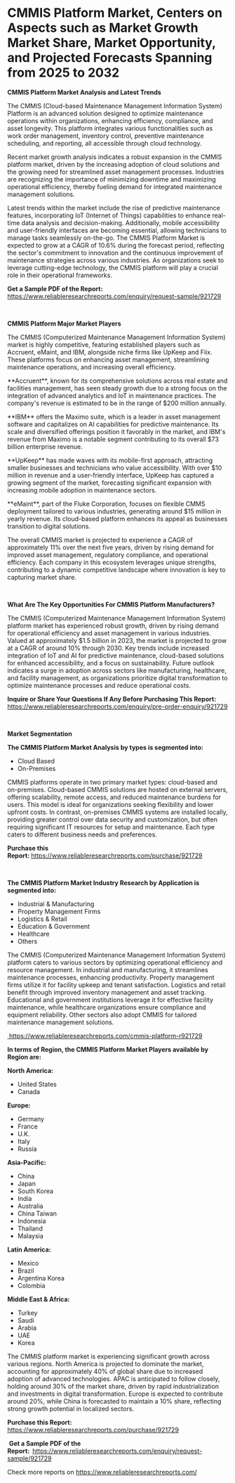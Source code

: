 <p><h1>CMMIS Platform Market, Centers on Aspects such as Market Growth Market Share, Market Opportunity, and Projected Forecasts Spanning from 2025 to 2032</h1></p><p><strong>CMMIS Platform Market Analysis and Latest Trends</strong></p>
<p><p>The CMMIS (Cloud-based Maintenance Management Information System) Platform is an advanced solution designed to optimize maintenance operations within organizations, enhancing efficiency, compliance, and asset longevity. This platform integrates various functionalities such as work order management, inventory control, preventive maintenance scheduling, and reporting, all accessible through cloud technology. </p><p>Recent market growth analysis indicates a robust expansion in the CMMIS platform market, driven by the increasing adoption of cloud solutions and the growing need for streamlined asset management processes. Industries are recognizing the importance of minimizing downtime and maximizing operational efficiency, thereby fueling demand for integrated maintenance management solutions. </p><p>Latest trends within the market include the rise of predictive maintenance features, incorporating IoT (Internet of Things) capabilities to enhance real-time data analysis and decision-making. Additionally, mobile accessibility and user-friendly interfaces are becoming essential, allowing technicians to manage tasks seamlessly on-the-go. The CMMIS Platform Market is expected to grow at a CAGR of 10.6% during the forecast period, reflecting the sector's commitment to innovation and the continuous improvement of maintenance strategies across various industries. As organizations seek to leverage cutting-edge technology, the CMMIS platform will play a crucial role in their operational frameworks.</p></p>
<p><strong>Get a Sample PDF of the Report:&nbsp;</strong> <a href="https://www.reliableresearchreports.com/enquiry/request-sample/921729?utm_campaign=3255&utm_medium=2&utm_source=Github&utm_content=ia&utm_term=07032025&utm_id=cmmis-platform">https://www.reliableresearchreports.com/enquiry/request-sample/921729</a></p>
<p>&nbsp;</p>
<p><strong>CMMIS Platform Major Market Players</strong></p>
<p><p>The CMMIS (Computerized Maintenance Management Information System) market is highly competitive, featuring established players such as Accruent, eMaint, and IBM, alongside niche firms like UpKeep and Fiix. These platforms focus on enhancing asset management, streamlining maintenance operations, and increasing overall efficiency.</p><p>**Accruent**, known for its comprehensive solutions across real estate and facilities management, has seen steady growth due to a strong focus on the integration of advanced analytics and IoT in maintenance practices. The company's revenue is estimated to be in the range of $200 million annually. </p><p>**IBM** offers the Maximo suite, which is a leader in asset management software and capitalizes on AI capabilities for predictive maintenance. Its scale and diversified offerings position it favorably in the market, and IBM's revenue from Maximo is a notable segment contributing to its overall $73 billion enterprise revenue.</p><p>**UpKeep** has made waves with its mobile-first approach, attracting smaller businesses and technicians who value accessibility. With over $10 million in revenue and a user-friendly interface, UpKeep has captured a growing segment of the market, forecasting significant expansion with increasing mobile adoption in maintenance sectors.</p><p>**eMaint**, part of the Fluke Corporation, focuses on flexible CMMS deployment tailored to various industries, generating around $15 million in yearly revenue. Its cloud-based platform enhances its appeal as businesses transition to digital solutions.</p><p>The overall CMMIS market is projected to experience a CAGR of approximately 11% over the next five years, driven by rising demand for improved asset management, regulatory compliance, and operational efficiency. Each company in this ecosystem leverages unique strengths, contributing to a dynamic competitive landscape where innovation is key to capturing market share.</p></p>
<p>&nbsp;</p>
<p><strong>What Are The Key Opportunities For CMMIS Platform Manufacturers?</strong></p>
<p><p>The CMMIS (Computerized Maintenance Management Information System) platform market has experienced robust growth, driven by rising demand for operational efficiency and asset management in various industries. Valued at approximately $1.5 billion in 2023, the market is projected to grow at a CAGR of around 10% through 2030. Key trends include increased integration of IoT and AI for predictive maintenance, cloud-based solutions for enhanced accessibility, and a focus on sustainability. Future outlook indicates a surge in adoption across sectors like manufacturing, healthcare, and facility management, as organizations prioritize digital transformation to optimize maintenance processes and reduce operational costs.</p></p>
<p><strong>Inquire or Share Your Questions If Any Before Purchasing This Report:</strong> <a href="https://www.reliableresearchreports.com/enquiry/pre-order-enquiry/921729?utm_campaign=3255&utm_medium=2&utm_source=Github&utm_content=ia&utm_term=07032025&utm_id=cmmis-platform">https://www.reliableresearchreports.com/enquiry/pre-order-enquiry/921729</a></p>
<p>&nbsp;</p>
<p><strong>Market Segmentation</strong></p>
<p><strong>The CMMIS Platform Market Analysis by types is segmented into:</strong></p>
<p><ul><li>Cloud Based</li><li>On-Premises</li></ul></p>
<p><p>CMMIS platforms operate in two primary market types: cloud-based and on-premises. Cloud-based CMMIS solutions are hosted on external servers, offering scalability, remote access, and reduced maintenance burdens for users. This model is ideal for organizations seeking flexibility and lower upfront costs. In contrast, on-premises CMMIS systems are installed locally, providing greater control over data security and customization, but often requiring significant IT resources for setup and maintenance. Each type caters to different business needs and preferences.</p></p>
<p><strong>Purchase this Report:&nbsp;</strong><a href="https://www.reliableresearchreports.com/purchase/921729?utm_campaign=3255&utm_medium=2&utm_source=Github&utm_content=ia&utm_term=07032025&utm_id=cmmis-platform">https://www.reliableresearchreports.com/purchase/921729</a></p>
<p>&nbsp;</p>
<p><strong>The CMMIS Platform Market Industry Research by Application is segmented into:</strong></p>
<p><ul><li>Industrial & Manufacturing</li><li>Property Management Firms</li><li>Logistics & Retail</li><li>Education & Government</li><li>Healthcare</li><li>Others</li></ul></p>
<p><p>The CMMIS (Computerized Maintenance Management Information System) platform caters to various sectors by optimizing operational efficiency and resource management. In industrial and manufacturing, it streamlines maintenance processes, enhancing productivity. Property management firms utilize it for facility upkeep and tenant satisfaction. Logistics and retail benefit through improved inventory management and asset tracking. Educational and government institutions leverage it for effective facility maintenance, while healthcare organizations ensure compliance and equipment reliability. Other sectors also adopt CMMIS for tailored maintenance management solutions.</p></p>
<p><a href="https://www.reliableresearchreports.com/cmmis-platform-r921729?utm_campaign=3255&utm_medium=2&utm_source=Github&utm_content=ia&utm_term=07032025&utm_id=cmmis-platform">&nbsp;https://www.reliableresearchreports.com/cmmis-platform-r921729</a></p>
<p><strong>In terms of Region, the CMMIS Platform Market Players available by Region are:</strong></p>
<p>
    <p> <strong> North America: </strong>
        <ul>
            <li>United States</li>
            <li>Canada</li>
        </ul>
        </p> 
    <p> <strong> Europe: </strong>
        <ul>
            <li>Germany</li>
            <li>France</li>
            <li>U.K.</li>
            <li>Italy</li>
            <li>Russia</li>
        </ul>
        </p> 
    <p> <strong> Asia-Pacific: </strong>
        <ul>
            <li>China</li>
            <li>Japan</li>
            <li>South Korea</li>
            <li>India</li>
            <li>Australia</li>
            <li>China Taiwan</li>
            <li>Indonesia</li>
            <li>Thailand</li>
            <li>Malaysia</li>
        </ul>
        </p> 
    <p> <strong> Latin America: </strong>
        <ul>
            <li>Mexico</li>
            <li>Brazil</li>
            <li>Argentina Korea</li>
            <li>Colombia</li>
        </ul>
        </p> 
    <p> <strong> Middle East & Africa: </strong>
        <ul>
            <li>Turkey</li>
            <li>Saudi</li>
            <li>Arabia</li>
            <li>UAE</li>
            <li>Korea</li>
        </ul>
    </p>
    </p>
<p><p>The CMMIS platform market is experiencing significant growth across various regions. North America is projected to dominate the market, accounting for approximately 40% of global share due to increased adoption of advanced technologies. APAC is anticipated to follow closely, holding around 30% of the market share, driven by rapid industrialization and investments in digital transformation. Europe is expected to contribute around 20%, while China is forecasted to maintain a 10% share, reflecting strong growth potential in localized sectors.</p></p>
<p><strong>Purchase this Report: </strong><a href="https://www.reliableresearchreports.com/purchase/921729?utm_campaign=3255&utm_medium=2&utm_source=Github&utm_content=ia&utm_term=07032025&utm_id=cmmis-platform">https://www.reliableresearchreports.com/purchase/921729</a></p>
<p>&nbsp;<strong>Get a Sample PDF of the Report:&nbsp;&nbsp;</strong><a href="https://www.reliableresearchreports.com/enquiry/request-sample/921729?utm_campaign=3255&utm_medium=2&utm_source=Github&utm_content=ia&utm_term=07032025&utm_id=cmmis-platform">https://www.reliableresearchreports.com/enquiry/request-sample/921729</a></p>
<p><strong></strong></p>
<p>Check more reports on <a href="https://www.reliableresearchreports.com/?utm_campaign=3255&utm_medium=2&utm_source=Github&utm_content=ia&utm_term=07032025&utm_id=cmmis-platform">https://www.reliableresearchreports.com/</a></p>